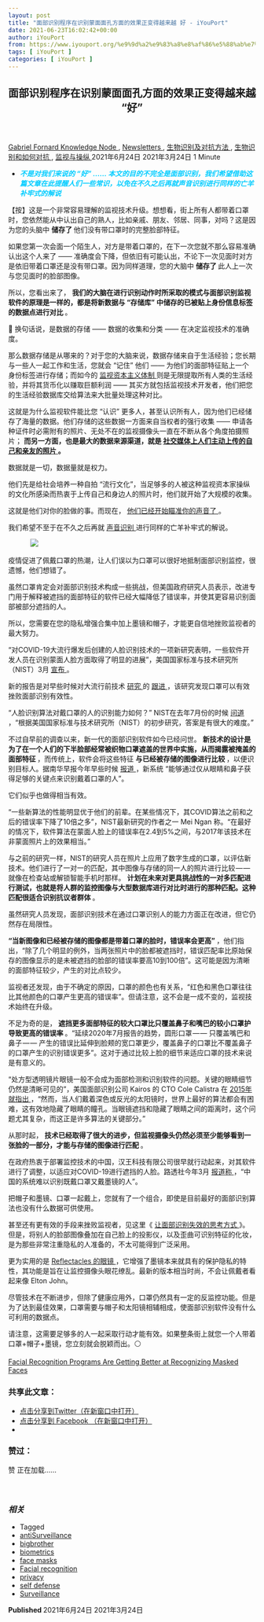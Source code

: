 ```yaml
---
layout: post
title: "面部识别程序在识别蒙面面孔方面的效果正变得越来越 好 - iYouPort"
date: 2021-06-23T16:02:42+00:00
author: iYouPort
from: https://www.iyouport.org/%e9%9d%a2%e9%83%a8%e8%af%86%e5%88%ab%e7%a8%8b%e5%ba%8f%e5%9c%a8%e8%af%86%e5%88%ab%e8%92%99%e9%9d%a2%e9%9d%a2%e5%ad%94%e6%96%b9%e9%9d%a2%e7%9a%84%e6%95%88%e6%9e%9c%e6%ad%a3%e5%8f%98%e5%be%97%e8%b6%8a/
tags: [ iYouPort ]
categories: [ iYouPort ]
---
```


<article class="post-16319 post type-post status-publish format-standard has-post-thumbnail hentry category-knowledge-node category-newsletters category-91 category-92 category-20 tag-antisurveillance tag-bigbrother tag-biometrics tag-face-masks tag-facial-recognition tag-privacy tag-self-defense tag-surveillance" id="post-16319">
 <header class="entry-header">
  <h1 class="entry-title">
   面部识别程序在识别蒙面面孔方面的效果正变得越来越 “好”
  </h1>
 </header>
 <div class="entry-meta">
  <span class="byline">
   <a href="https://www.iyouport.org/author/gabrielfornard/" rel="author" title="由Gabriel Fornard发布">
    Gabriel Fornard
   </a>
  </span>
  <span class="cat-links">
   <a href="https://www.iyouport.org/category/knowledge-node/" rel="category tag">
    Knowledge Node
   </a>
   ,
   <a href="https://www.iyouport.org/category/newsletters/" rel="category tag">
    Newsletters
   </a>
   ,
   <a href="https://www.iyouport.org/category/%e7%94%9f%e7%89%a9%e8%af%86%e5%88%ab%e5%8f%8a%e5%af%b9%e6%8a%97%e6%96%b9%e6%b3%95/" rel="category tag">
    生物识别及对抗方法
   </a>
   ,
   <a href="https://www.iyouport.org/category/%e7%94%9f%e7%89%a9%e8%af%86%e5%88%ab/" rel="category tag">
    生物识别和如何对抗
   </a>
   ,
   <a href="https://www.iyouport.org/category/%e7%9b%91%e8%a7%86%e4%b8%8e%e6%93%8d%e7%ba%b5/" rel="category tag">
    监视与操纵
   </a>
  </span>
  <span class="published-on">
   <time class="entry-date published" datetime="2021-06-24T00:02:42+08:00">
    2021年6月24日
   </time>
   <time class="updated" datetime="2021-03-24T13:06:31+08:00">
    2021年3月24日
   </time>
  </span>
  <span class="word-count">
   1 Minute
  </span>
 </div>
 <div class="entry-content">
  <ul>
   <li class="graf graf--p">
    <span style="color: #00ccff;">
     <em>
      <strong>
       不是对我们来说的 “好” …… 本文的目的不完全是面部识别，我们希望借助这篇文章在此提醒人们一些常识，以免在不久之后再就声音识别进行同样的亡羊补牢式的解说
      </strong>
     </em>
    </span>
   </li>
  </ul>
  <p class="graf graf--p">
   【按】这是一个非常容易理解的监视技术升级。想想看，街上所有人都带着口罩时，您依然能从中认出自己的熟人，比如亲戚、朋友、邻居、同事，对吗？这是因为您的头脑中
   <strong class="markup--strong markup--p-strong">
    储存了
   </strong>
   他们没有带口罩时的完整脸部特征。
  </p>
  <p class="graf graf--p">
   如果您第一次会面一个陌生人，对方是带着口罩的，在下一次您就不那么容易准确认出这个人来了 —— 准确度会下降，但依旧有可能认出，不论下一次见面时对方是依旧带着口罩还是没有带口罩。因为同样道理，您的大脑中
   <strong class="markup--strong markup--p-strong">
    储存了
   </strong>
   此人上一次与您见面时的脸部图像。
  </p>
  <p class="graf graf--p">
   所以，您看出来了，
   <strong class="markup--strong markup--p-strong">
    我们的大脑在进行识别动作时所采取的模式与面部识别监视软件的原理是一样的，都是将新数据与 “存储库” 中储存的已被贴上身份信息标签的数据点进行对比
   </strong>
   。
  </p>
  <p class="graf graf--p">
   📌 换句话说，是数据的存储 —— 数据的收集和分类 —— 在决定监视技术的准确度。
  </p>
  <p class="graf graf--p">
   那么数据存储是从哪来的？对于您的大脑来说，数据存储来自于生活经验；您长期与一些人一起工作和生活，您就会 “记住” 他们 —— 为他们的面部特征贴上一个身份标签进行存储；而如今的
   <a class="markup--anchor markup--p-anchor" data-href="https://www.iyouport.org/%e8%b0%b7%e6%ad%8c%e6%8e%a7%e5%88%b6%e7%9a%84%e4%b8%96%e7%95%8c%e5%92%8c%e7%9b%91%e8%a7%86%e8%b5%84%e6%9c%ac%e4%b8%bb%e4%b9%89-2/" href="https://www.iyouport.org/%e8%b0%b7%e6%ad%8c%e6%8e%a7%e5%88%b6%e7%9a%84%e4%b8%96%e7%95%8c%e5%92%8c%e7%9b%91%e8%a7%86%e8%b5%84%e6%9c%ac%e4%b8%bb%e4%b9%89-2/" rel="noopener" target="_blank">
    监视资本主义体制
   </a>
   则是无限提取所有人类的生活经验，并将其货币化以赚取巨额利润 —— 其买方就包括监视技术开发者，他们把您的生活经验数据库交给算法来大批量处理这种对比。
  </p>
  <p class="graf graf--p">
   这就是为什么监视软件能比您 “认识” 更多人，甚至认识所有人，因为他们已经储存了海量的数据。他们存储的这些数据一方面来自当权者的强行收集 —— 申请各种证件时必需附有的照片、无处不在的监视摄像头一直在不断从各个角度拍摄照片；
   <strong class="markup--strong markup--p-strong">
    而另一方面，也是最大的数据来源渠道，就是
   </strong>
   <a class="markup--anchor markup--p-anchor" data-href="https://www.iyouport.org/%e4%bd%a0%e6%9b%be%e7%bb%8f%e5%9c%a8%e7%a4%be%e4%ba%a4%e7%bd%91%e7%bb%9c%e4%b8%8a%e5%8f%91%e5%b8%83%e8%bf%87%e8%87%aa%e5%b7%b1%e7%9a%84%e7%85%a7%e7%89%87%ef%bc%9f%e4%bd%a0%e5%8d%b1%e9%99%a9%e4%ba%86/" href="https://www.iyouport.org/%e4%bd%a0%e6%9b%be%e7%bb%8f%e5%9c%a8%e7%a4%be%e4%ba%a4%e7%bd%91%e7%bb%9c%e4%b8%8a%e5%8f%91%e5%b8%83%e8%bf%87%e8%87%aa%e5%b7%b1%e7%9a%84%e7%85%a7%e7%89%87%ef%bc%9f%e4%bd%a0%e5%8d%b1%e9%99%a9%e4%ba%86/" rel="noopener" target="_blank">
    <strong class="markup--strong markup--p-strong">
     社交媒体上人们主动上传的自己和亲友的照片
    </strong>
   </a>
   <strong class="markup--strong markup--p-strong">
    。
   </strong>
  </p>
  <p class="graf graf--p">
   数据就是一切，数据量就是权力。
  </p>
  <p class="graf graf--p">
   他们先是给社会培养一种自拍 “流行文化”，当足够多的人被这种监视资本家操纵的文化所感染而热衷于上传自己和身边人的照片时，他们就开始了大规模的收集。
  </p>
  <p class="graf graf--p">
   这就是他们对你的脸做的事。而现在，
   <a class="markup--anchor markup--p-anchor" data-href="https://www.iyouport.org/%e9%80%9a%e8%bf%87-clubhouse-%e7%9c%8b%e5%88%b0%e7%a4%be%e4%ba%a4%e7%bd%91%e7%bb%9c%e8%88%86%e8%ae%ba%e5%9c%ba%e6%9c%89%e5%a4%9a%e4%b9%88%e5%ae%b9%e6%98%93%e8%a2%ab%e6%93%8d%e7%ba%b5/" href="https://www.iyouport.org/%e9%80%9a%e8%bf%87-clubhouse-%e7%9c%8b%e5%88%b0%e7%a4%be%e4%ba%a4%e7%bd%91%e7%bb%9c%e8%88%86%e8%ae%ba%e5%9c%ba%e6%9c%89%e5%a4%9a%e4%b9%88%e5%ae%b9%e6%98%93%e8%a2%ab%e6%93%8d%e7%ba%b5/" rel="noopener" target="_blank">
    他们已经开始瞄准你的声音了
   </a>
   。
  </p>
  <p class="graf graf--p">
   我们希望不至于在不久之后再就
   <a class="markup--anchor markup--p-anchor" data-href="https://www.iyouport.org/%e5%8c%bf%e5%90%8d%e7%bb%88%e7%bb%93%e8%80%85%ef%bc%9a%e4%b8%ba%e4%bb%80%e4%b9%88%e8%af%b4%e5%a3%b0%e9%9f%b3%e8%af%86%e5%88%ab%e6%98%af%e6%89%80%e6%9c%89%e9%9a%90%e7%a7%81%e5%85%a5%e4%be%b5%e6%89%8b/" href="https://www.iyouport.org/%e5%8c%bf%e5%90%8d%e7%bb%88%e7%bb%93%e8%80%85%ef%bc%9a%e4%b8%ba%e4%bb%80%e4%b9%88%e8%af%b4%e5%a3%b0%e9%9f%b3%e8%af%86%e5%88%ab%e6%98%af%e6%89%80%e6%9c%89%e9%9a%90%e7%a7%81%e5%85%a5%e4%be%b5%e6%89%8b/" rel="noopener" target="_blank">
    声音识别
   </a>
   进行同样的亡羊补牢式的解说。
  </p>
  <figure class="graf graf--figure">
   <img class="graf-image aligncenter jetpack-lazy-image" data-height="450" data-image-id="0*Xrqvou-74VJIrzE-.jpg" data-lazy-src="https://i0.wp.com/cdn-images-1.medium.com/max/1067/0*Xrqvou-74VJIrzE-.jpg?w=1100&amp;is-pending-load=1#038;ssl=1" data-recalc-dims="1" data-width="800" src="https://i0.wp.com/cdn-images-1.medium.com/max/1067/0*Xrqvou-74VJIrzE-.jpg?w=1100&amp;ssl=1" srcset="data:image/gif;base64,R0lGODlhAQABAIAAAAAAAP///yH5BAEAAAAALAAAAAABAAEAAAIBRAA7"/>
   <noscript>
    <img class="graf-image aligncenter" data-height="450" data-image-id="0*Xrqvou-74VJIrzE-.jpg" data-recalc-dims="1" data-width="800" src="https://i0.wp.com/cdn-images-1.medium.com/max/1067/0*Xrqvou-74VJIrzE-.jpg?w=1100&amp;ssl=1"/>
   </noscript>
  </figure>
  <p class="graf graf--p">
   疫情促进了佩戴口罩的热潮，让人们误以为口罩可以很好地抵制面部识别监控，很遗憾，他们想错了。
  </p>
  <p class="graf graf--p">
   虽然口罩肯定会对面部识别技术构成一些挑战，但美国政府研究人员表示，改进专门用于解释被遮挡的面部特征的软件已经大幅降低了错误率，并使其更容易识别面部被部分遮挡的人。
  </p>
  <p class="graf graf--p">
   所以，您需要在您的隐私增强合集中加上墨镜和帽子，才能更自信地挫败监视者的最大努力。
  </p>
  <p class="graf graf--p graf--startsWithDoubleQuote">
   “对COVID-19大流行爆发后创建的人脸识别技术的一项新研究表明，一些软件开发人员在识别蒙面人脸方面取得了明显的进展”，美国国家标准与技术研究所（NIST）3月
   <a class="markup--anchor markup--p-anchor" data-href="https://www.nist.gov/news-events/news/2020/12/face-recognition-software-shows-improvement-recognizing-masked-faces" href="https://www.nist.gov/news-events/news/2020/12/face-recognition-software-shows-improvement-recognizing-masked-faces" rel="noopener" target="_blank">
    宣布
   </a>
   。
  </p>
  <p class="graf graf--p">
   新的报告是对早些时候对大流行前技术
   <a class="markup--anchor markup--p-anchor" data-href="https://reason.com/2020/08/03/face-masks-confuse-facial-recognition-technology/" href="https://reason.com/2020/08/03/face-masks-confuse-facial-recognition-technology/" rel="noopener" target="_blank">
    研究
   </a>
   的
   <a class="markup--anchor markup--p-anchor" data-href="https://reason.com/2020/08/31/in-new-tests-facial-recognition-products-are-consistently-thwarted-by-masks/" href="https://reason.com/2020/08/31/in-new-tests-facial-recognition-products-are-consistently-thwarted-by-masks/" rel="noopener" target="_blank">
    跟进
   </a>
   ，该研究发现口罩可以有效挫败面部识别有效性。
  </p>
  <p class="graf graf--p graf--startsWithDoubleQuote">
   “人脸识别算法对戴口罩的人的识别能力如何？” NIST在去年7月份的时候
   <a class="markup--anchor markup--p-anchor" data-href="https://www.nist.gov/news-events/news/2020/07/nist-launches-studies-masks-effect-face-recognition-software" href="https://www.nist.gov/news-events/news/2020/07/nist-launches-studies-masks-effect-face-recognition-software" rel="noopener" target="_blank">
    问道
   </a>
   ，“根据美国国家标准与技术研究所（NIST）的初步研究，答案是有很大的难度。”
  </p>
  <p class="graf graf--p">
   不过自早前的调查以来，新一代的面部识别软件如今已经问世。
   <strong class="markup--strong markup--p-strong">
    新技术的设计是为了在一个人们的下半脸部经常被织物口罩遮盖的世界中实施，从而揭露被掩盖的面部特征
   </strong>
   ，而传统上，软件会将这些特征
   <strong class="markup--strong markup--p-strong">
    与已经被存储的图像进行比较
   </strong>
   ，以便识别目标人。据南华早报今年早些时候
   <a class="markup--anchor markup--p-anchor" data-href="https://www.scmp.com/abacus/tech/article/3052014/wearing-mask-wont-stop-facial-recognition-anymore" href="https://www.scmp.com/abacus/tech/article/3052014/wearing-mask-wont-stop-facial-recognition-anymore" rel="noopener" target="_blank">
    报道
   </a>
   ，新系统 “能够通过仅从眼睛和鼻子获得足够的关键点来识别戴着口罩的人”。
  </p>
  <p class="graf graf--p">
   它们似乎也做得相当有效。
  </p>
  <p class="graf graf--p graf--startsWithDoubleQuote">
   “一些新算法的性能明显优于他们的前辈。在某些情况下，其COVID算法之前和之后的错误率下降了10倍之多”，NIST最新研究的作者之一 Mei Ngan 称。“在最好的情况下，软件算法在蒙面人脸上的错误率在2.4到5%之间，与2017年该技术在非蒙面照片上的效果相当。”
  </p>
  <p class="graf graf--p">
   与之前的研究一样，NIST的研究人员在照片上应用了数字生成的口罩，以评估新技术。他们进行了一对一的匹配，其中图像与存储的同一人的照片进行比较 — — 就像在检查站或解锁智能手机时那样。
   <strong class="markup--strong markup--p-strong">
    计划在未来对更具挑战性的一对多匹配进行测试，也就是将人群的监控图像与大型数据库进行对比时进行的那种匹配。这种匹配很适合识别抗议者群体
   </strong>
   。
  </p>
  <p class="graf graf--p">
   虽然研究人员发现，面部识别技术在通过口罩识别人的能力方面正在改进，但它仍然存在局限性。
  </p>
  <p class="graf graf--p graf--startsWithDoubleQuote">
   <strong class="markup--strong markup--p-strong">
    “当新图像和已经被存储的图像都是带着口罩的脸时，错误率会更高”
   </strong>
   ，他们指出，“除了几个明显的例外，当两张照片中的脸都被遮挡时，错误匹配率比原始保存的图像显示的是未被遮挡的脸部的错误率要高10到100倍”。这可能是因为清晰的面部特征较少，产生的对比点较少。
  </p>
  <p class="graf graf--p">
   监视者还发现，由于不确定的原因，口罩的颜色也有关系，“红色和黑色口罩往往比其他颜色的口罩产生更高的错误率”。但请注意，这不会是一成不变的，监视技术始终在升级。
  </p>
  <p class="graf graf--p">
   不足为奇的是，
   <strong class="markup--strong markup--p-strong">
    遮挡更多面部特征的较大口罩比只覆盖鼻子和嘴巴的较小口罩护导致更高的错误率
   </strong>
   。“延续2020年7月报告的趋势，圆形口罩 — — 只覆盖嘴巴和鼻子 — — 产生的错误比延伸到脸颊的宽口罩更少，覆盖鼻子的口罩比不覆盖鼻子的口罩产生的识别错误更多”。这对于通过比较上脸的细节来适应口罩的技术来说是有意义的。
  </p>
  <p class="graf graf--p graf--startsWithDoubleQuote">
   “处方型透明镜片眼镜一般不会成为面部检测和识别软件的问题。关键的眼睛细节仍然是清晰可见的”，美国面部识别公司 Kairos 的 CTO Cole Calistra 在
   <a class="markup--anchor markup--p-anchor" data-href="https://www.kairos.com/blog/the-effects-of-glasses-on-facial-recognition" href="https://www.kairos.com/blog/the-effects-of-glasses-on-facial-recognition" rel="noopener" target="_blank">
    2015年就指出
   </a>
   ，“然而，当人们戴着深色或反光的太阳镜时，世界上最好的算法都会有困难，这有效地隐藏了眼睛的瞳孔。当眼镜遮挡和隐藏了眼睛之间的距离时，这个问题尤其复杂，而这正是许多算法的关键部分。”
  </p>
  <p class="graf graf--p">
   从那时起，
   <strong class="markup--strong markup--p-strong">
    技术已经取得了很大的进步，但监视摄像头仍然必须至少能够看到一张脸的一部分，才能与存储的图像进行匹配
   </strong>
   。
  </p>
  <p class="graf graf--p">
   在政府热衷于部署监控技术的中国，汉王科技有限公司很早就行动起来，对其软件进行了调整，以适应对COVID-19进行遮挡的人脸。路透社今年3月
   <a class="markup--anchor markup--p-anchor" data-href="https://www.reuters.com/article/us-health-coronavirus-facial-recognition/even-mask-wearers-can-be-idd-china-facial-recognition-firm-says-idUSKBN20W0WL" href="https://www.reuters.com/article/us-health-coronavirus-facial-recognition/even-mask-wearers-can-be-idd-china-facial-recognition-firm-says-idUSKBN20W0WL" rel="noopener" target="_blank">
    报道称
   </a>
   ，“中国的系统难以识别既戴口罩又戴墨镜的人”。
  </p>
  <p class="graf graf--p">
   把帽子和墨镜、口罩一起戴上，您就有了一个组合，即使是目前最好的面部识别算法也没有什么数据可供使用。
  </p>
  <p class="graf graf--p">
   甚至还有更有效的手段来挫败监视者，见这里《
   <a class="markup--anchor markup--p-anchor" data-href="https://www.iyouport.org/%e8%ae%a9%e9%9d%a2%e9%83%a8%e8%af%86%e5%88%ab%e5%a4%b1%e6%95%88%e7%9a%84%e6%80%9d%e8%80%83%e6%96%b9%e5%bc%8f/" href="https://www.iyouport.org/%e8%ae%a9%e9%9d%a2%e9%83%a8%e8%af%86%e5%88%ab%e5%a4%b1%e6%95%88%e7%9a%84%e6%80%9d%e8%80%83%e6%96%b9%e5%bc%8f/" rel="noopener" target="_blank">
    让面部识别失效的思考方式
   </a>
   》。但是，将别人的脸部图像叠加在自己脸上的投影仪，以及歪曲可识别特征的化妆，是为那些非常注重隐私的人准备的，不太可能得到广泛采用。
  </p>
  <p class="graf graf--p">
   更为实用的是
   <a class="markup--anchor markup--p-anchor" data-href="https://www.reflectacles.com/#home" href="https://www.reflectacles.com/#home" rel="noopener" target="_blank">
    Reflectacles 的眼镜
   </a>
   ，它增强了墨镜本来就具有的保护隐私的特性，其功能是旨在让监控摄像头眼花缭乱。最新的版本相当时尚，不会让佩戴者看起来像 Elton John。
  </p>
  <p class="graf graf--p">
   尽管技术在不断进步，但除了健康应用外，口罩仍然具有一定的反监控功能。但是为了达到最佳效果，口罩需要与帽子和太阳镜相辅相成，使面部识别软件没有什么可利用的数据点。
  </p>
  <p class="graf graf--p">
   请注意，这需要足够多的人一起采取行动才能有效。如果整条街上就您一个人带着口罩+帽子+墨镜，您立刻就会脱颖而出。⚪️
  </p>
  <p class="graf graf--p">
   <a class="markup--anchor markup--p-anchor" data-href="https://reason.com/2020/12/04/facial-recognition-programs-get-better-at-recognizing-masked-faces/" href="https://reason.com/2020/12/04/facial-recognition-programs-get-better-at-recognizing-masked-faces/" rel="noopener" target="_blank">
    Facial Recognition Programs Are Getting Better at Recognizing Masked Faces
   </a>
  </p>
  <div id="atatags-1611829871-60d3e1fb08bc0">
  </div>
  <div class="sharedaddy sd-sharing-enabled">
   <div class="robots-nocontent sd-block sd-social sd-social-icon sd-sharing">
    <h3 class="sd-title">
     共享此文章：
    </h3>
    <div class="sd-content">
     <ul>
      <li class="share-twitter">
       <a class="share-twitter sd-button share-icon no-text" data-shared="sharing-twitter-16319" href="https://www.iyouport.org/%e9%9d%a2%e9%83%a8%e8%af%86%e5%88%ab%e7%a8%8b%e5%ba%8f%e5%9c%a8%e8%af%86%e5%88%ab%e8%92%99%e9%9d%a2%e9%9d%a2%e5%ad%94%e6%96%b9%e9%9d%a2%e7%9a%84%e6%95%88%e6%9e%9c%e6%ad%a3%e5%8f%98%e5%be%97%e8%b6%8a/?share=twitter" rel="nofollow noopener noreferrer" target="_blank" title="点击分享到Twitter">
        <span>
        </span>
        <span class="sharing-screen-reader-text">
         点击分享到Twitter（在新窗口中打开）
        </span>
       </a>
      </li>
      <li class="share-facebook">
       <a class="share-facebook sd-button share-icon no-text" data-shared="sharing-facebook-16319" href="https://www.iyouport.org/%e9%9d%a2%e9%83%a8%e8%af%86%e5%88%ab%e7%a8%8b%e5%ba%8f%e5%9c%a8%e8%af%86%e5%88%ab%e8%92%99%e9%9d%a2%e9%9d%a2%e5%ad%94%e6%96%b9%e9%9d%a2%e7%9a%84%e6%95%88%e6%9e%9c%e6%ad%a3%e5%8f%98%e5%be%97%e8%b6%8a/?share=facebook" rel="nofollow noopener noreferrer" target="_blank" title="点击分享到 Facebook ">
        <span>
        </span>
        <span class="sharing-screen-reader-text">
         点击分享到 Facebook （在新窗口中打开）
        </span>
       </a>
      </li>
      <li class="share-end">
      </li>
     </ul>
    </div>
   </div>
  </div>
  <div class="sharedaddy sd-block sd-like jetpack-likes-widget-wrapper jetpack-likes-widget-unloaded" data-name="like-post-frame-161182987-16319-60d3e1fb09261" data-src="https://widgets.wp.com/likes/#blog_id=161182987&amp;post_id=16319&amp;origin=www.iyouport.org&amp;obj_id=161182987-16319-60d3e1fb09261" id="like-post-wrapper-161182987-16319-60d3e1fb09261">
   <h3 class="sd-title">
    赞过：
   </h3>
   <div class="likes-widget-placeholder post-likes-widget-placeholder" style="height: 55px;">
    <span class="button">
     <span>
      赞
     </span>
    </span>
    <span class="loading">
     正在加载……
    </span>
   </div>
   <span class="sd-text-color">
   </span>
   <a class="sd-link-color">
   </a>
  </div>
  <div class="jp-relatedposts" id="jp-relatedposts">
   <h3 class="jp-relatedposts-headline">
    <em>
     相关
    </em>
   </h3>
  </div>
 </div>
 <div class="entry-footer">
  <ul class="post-tags light-text">
   <li>
    Tagged
   </li>
   <li>
    <a href="https://www.iyouport.org/tag/antisurveillance/" rel="tag">
     antiSurveillance
    </a>
   </li>
   <li>
    <a href="https://www.iyouport.org/tag/bigbrother/" rel="tag">
     bigbrother
    </a>
   </li>
   <li>
    <a href="https://www.iyouport.org/tag/biometrics/" rel="tag">
     biometrics
    </a>
   </li>
   <li>
    <a href="https://www.iyouport.org/tag/face-masks/" rel="tag">
     face masks
    </a>
   </li>
   <li>
    <a href="https://www.iyouport.org/tag/facial-recognition/" rel="tag">
     Facial recognition
    </a>
   </li>
   <li>
    <a href="https://www.iyouport.org/tag/privacy/" rel="tag">
     privacy
    </a>
   </li>
   <li>
    <a href="https://www.iyouport.org/tag/self-defense/" rel="tag">
     self defense
    </a>
   </li>
   <li>
    <a href="https://www.iyouport.org/tag/surveillance/" rel="tag">
     Surveillance
    </a>
   </li>
  </ul>
 </div>
 <div class="entry-author-wrapper">
  <div class="site-posted-on">
   <strong>
    Published
   </strong>
   <time class="entry-date published" datetime="2021-06-24T00:02:42+08:00">
    2021年6月24日
   </time>
   <time class="updated" datetime="2021-03-24T13:06:31+08:00">
    2021年3月24日
   </time>
  </div>
 </div>
</article>


